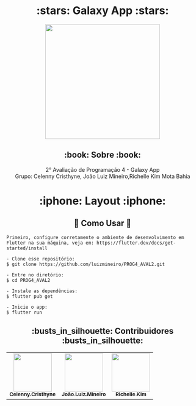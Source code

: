 <h1 align="center">:stars: Galaxy App :stars:</h1>
<p align="center">
<img src="https://media.tenor.com/tUMRpkucZacAAAAM/space.gif" width="300px;"/>
</p>

<h2 align="center">:book: Sobre :book:</h2>
   
<p align="center">
  2° Avaliação de Programação 4 - Galaxy App
 <br> Grupo: Celenny Cristhyne, João Luiz Mineiro,Richelle Kim Mota Bahia
</p>

<div>
 <h1 align="center">:iphone: Layout :iphone:</h1>
 <p>
  
 </p>
</div>


<div>
 <h2 align="center">🤔 Como Usar 🤔</h2>

   ```
   Primeiro, configure corretamente o ambiente de desenvolvimento em Flutter na sua máquina, veja em: https://flutter.dev/docs/get-started/install
   
   - Clone esse repositório:
   $ git clone https://github.com/luizmineiro/PROG4_AVAL2.git

   - Entre no diretório:
   $ cd PROG4_AVAL2

   - Instale as dependências:
   $ flutter pub get

   - Inicie o app: 
   $ flutter run
   ```
</div>

<div align="center">
   <h2 align="center">:busts_in_silhouette: Contribuidores :busts_in_silhouette:</h2>
   <table>
   <tr>
      <td align="center">
      <a href="#">
        <img src="https://avatars.githubusercontent.com/celenny" width="100px;" /><br>
        <sub>
          <b>Celenny Cristhyne</b>
        </sub>
      </a>
    </td>
    <td align="center">
      <a href="#">
        <img src="https://avatars.githubusercontent.com/u/86202893?v=4" width="100px;" /><br>
        <sub>
          <b>João Luiz Mineiro</b>
        </sub>
      </a>
    </td>
     <td align="center">
      <a href="#">
        <img src="https://avatars.githubusercontent.com/u/43295714?v=4" width="100px;" /><br>
        <sub>
          <b>Richelle Kim</b>
        </sub>
      </a>
    </td>
   </tr>
   </table>
   </div>
